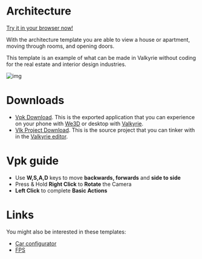 # Architecture
[Try it in your browser now!](/vlk/samples/architecture/Architecture-Template-V2.vpk)

With the architecture template you are able to view a house or apartment, moving through rooms, and opening doors.

This template is an example of what can be made in Valkyrie without coding for the real estate and interior design industries.

![img](https://cdn2.talansoft.com/ftp/img/www/Design-and-Construction-1600x1200-v2.jpg)

# Downloads

- [Vpk Download](https://cdn2.talansoft.com/ftp/samples/Architecture-Template-V2.vpk). This is the exported application that you can experience on your phone with [We3D](/vlk/downloads#we3d) or desktop with [Valkyrie](/vlk/downloads#vlk).
- [Vlk Project Download](https://cdn2.talansoft.com/ftp/samples/Architecture-Template-V2.zip). This is the source project that you can tinker with in the [Valkyrie editor](/vlk/downloads#vlk).

# Vpk guide

- Use **W,S,A,D** keys to move **backwards, forwards** and **side to side**
- Press & Hold **Right Click** to **Rotate** the Camera
- **Left Click** to complete **Basic Actions**

# Links

You might also be interested in these templates:
- [Car configurator](./VlkSamples/Car-Configurator)
- [FPS](./VlkSamples/fps)
